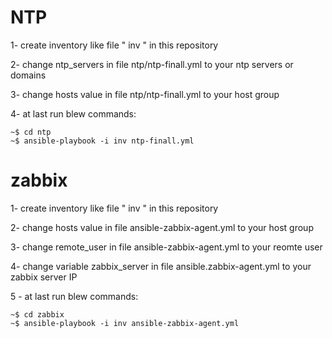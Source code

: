 # NTP
1- create inventory like file " inv " in this repository

2- change ntp_servers in file ntp/ntp-finall.yml to your ntp servers or domains

3- change hosts value in file ntp/ntp-finall.yml to your host group

4- at last run blew commands:

``` 
~$ cd ntp 
~$ ansible-playbook -i inv ntp-finall.yml
```
# zabbix
1- create inventory like file " inv " in this repository

2- change hosts value in file ansible-zabbix-agent.yml to your host group

3- change remote_user in file ansible-zabbix-agent.yml to your reomte user

4- change  variable zabbix_server in file ansible.zabbix-agent.yml to your zabbix server IP

5 - at last run blew commands:
```
~$ cd zabbix 
~$ ansible-playbook -i inv ansible-zabbix-agent.yml 
```
